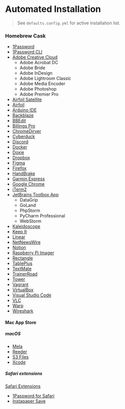 # Automated Installation

> See `defaults.config.yml` for active installation list.

### Homebrew Cask
* [1Password](https://agilebits.com/downloads)
* [1Password CLI](https://www.google.com/search?client=safari&rls=en&q=1Password+CLI&ie=UTF-8&oe=UTF-8)
* [Adobe Creative Cloud](http://www.adobe.com/creativecloud/desktop-app.html)
  * Adobe Acrobat DC
  * Adobe Bride
  * Adobe InDesign
  * Adobe Lightroom Classic
  * Adobe Media Encoder
  * Adobe Photoshop
  * Adobe Premier Pro
* [Airfoil Satellite](https://rogueamoeba.com/airfoil/satellite/mac/)
* [Airfoil](https://rogueamoeba.com/airfoil/mac/)
* [Arduino IDE](https://www.arduino.cc/en/software)
* [Backblaze](https://www.backblaze.com/mac/install_backblaze.dmg)
* [BBEdit](https://www.barebones.com/products/bbedit/)
* [Billings Pro]()
* [ChromeDirver](https://chromedriver.chromium.org/downloads)
* [Cyberduck](https://cyberduck.io/download)
* [Discord](https://discord.com/download)
* [Docker](https://store.docker.com/editions/community/docker-ce-desktop-mac)
* [Doxie](https://help.getdoxie.com/doxiepro/software/download/)
* [Dropbox](https://www.dropbox.com/downloading?src=index)
* [Figma](https://www.figma.com/download/desktop/mac)
* [Firefox](http://www.mozilla.org/en-US/firefox/all/)
* [HandBrake](https://handbrake.fr/rotation.php?file=HandBrake-1.6.1.dmg)
* [Garmin Express](https://www.garmin.com/en-US/software/express)
* [Google Chrome](https://www.google.com/intl/en/chrome/browser/)
* [iTerm2](https://www.iterm2.com/)
* [JetBrains Toolbox App](https://www.jetbrains.com/toolbox/app/)
  * DataGrip
  * GoLand
  * PhpStorm
  * PyCharm Professional
  * WebStorm
* [Kaleidoscope](https://www.kaleidoscopeapp.com)
* [Keep It](http://reinventedsoftware.com/keepit/downloads/)
* [Linear](https://linear.app)
* [NetNewsWire](http://netnewswireapp.com/mac/)
* [Notion](https://www.notion.so/desktop)
* [Raspberry Pi Imager](https://downloads.raspberrypi.org/imager/imager_latest.dmg)
* [Rectangle](https://rectangleapp.com)
* [TablePlus](https://tableplus.com/release/osx/tableplus_latest)
* [TextMate](http://macromates.com/download)
* [TrainerRoad](https://reinventedsoftware.com/keepit/)
* [Tower](https://www.git-tower.com/mac/)
* [Vagrant](https://www.vagrantup.com/downloads.html)
* [VirtualBox](https://www.virtualbox.org/wiki/Downloads)
* [Visual Studio Code](https://code.visualstudio.com)
* [VLC](https://www.videolan.org/vlc/download-macosx.html)
* [Warp](https://www.warp.dev)
* [Wireshark](https://www.wireshark.org/download.html)

#### Mac App Store
##### macOS
* [Mela](https://apps.apple.com/us/app/mela-recipe-manager/id1568924476)
* [Reeder](https://apps.apple.com/us/app/reeder-4/id1449412482)
* [S3 Files](https://apps.apple.com/us/app/s3-files/id6447647340)
* [Xcode](https://itunes.apple.com/us/app/xcode/id497799835)

##### Safari extensions
[Safari Extensions](https://safari-extensions.apple.com)
* [1Password for Safari](https://apps.apple.com/us/app/1password-for-safari/id1569813296?mt=12)
* [Instapaper Save](https://apps.apple.com/us/app/instapaper-save/id1481302432?mt=12)
